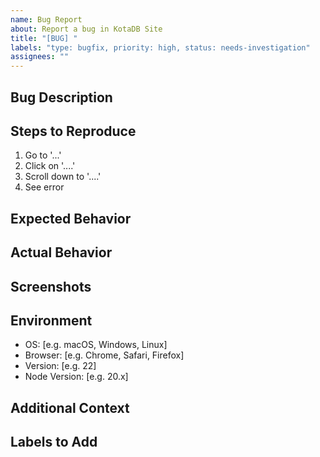 ```yaml
---
name: Bug Report
about: Report a bug in KotaDB Site
title: "[BUG] "
labels: "type: bugfix, priority: high, status: needs-investigation"
assignees: ""
---
```


## Bug Description

<!-- A clear and concise description of what the bug is -->

## Steps to Reproduce

1. Go to '...'
2. Click on '....'
3. Scroll down to '....'
4. See error

## Expected Behavior

<!-- What you expected to happen -->

## Actual Behavior

<!-- What actually happened -->

## Screenshots

<!-- If applicable, add screenshots to help explain your problem -->

## Environment

- OS: [e.g. macOS, Windows, Linux]
- Browser: [e.g. Chrome, Safari, Firefox]
- Version: [e.g. 22]
- Node Version: [e.g. 20.x]

## Additional Context

<!-- Add any other context about the problem here -->

## Labels to Add

<!-- Agent: Please add appropriate labels from the following categories -->
<!-- Component: [frontend, backend, database, api, docs] -->
<!-- Priority: [critical, high, medium, low] -->
<!-- Effort: [small <1d, medium 1-3d, large >3d] -->
